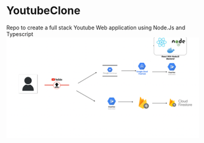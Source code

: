 # YoutubeClone
Repo to create a full stack Youtube Web application using Node.Js and Typescript
![Alt text](https://github.com/agupta2095/YoutubeClone/blob/main/Screen%20Shot%202023-08-09%20at%208.54.38%20PM.png?raw=true)
